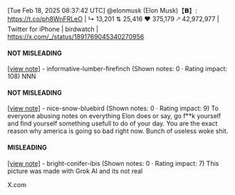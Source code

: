 [Tue Feb 18, 2025 08:37:42 UTC] @elonmusk (Elon Musk)【𝗕】: https://t.co/ph8WnFRLeO | ↳ 13,201 ⇅ 25,416 ♥ 375,179 🡕 42,972,977 | Twitter for iPhone | birdwatch | https://x.com/_/status/1891769045340270956

#### NOT MISLEADING

[[view note]](https://x.com/i/birdwatch/n/1891852909396029641) - informative-lumber-firefinch (Shown notes: 0 · Rating impact: 108)
NNN

#### NOT MISLEADING

[[view note]](https://x.com/i/birdwatch/n/1891851992462655751) - nice-snow-bluebird (Shown notes: 0 · Rating impact: 9)
To everyone abusing notes on everything Elon does or say, go f**k yourself and find yourself something usefull to do of your day. You are the exact reason why america is going so bad right now. Bunch of useless woke shit. 

#### MISLEADING

[[view note]](https://x.com/i/birdwatch/n/1891850781185225130) - bright-conifer-ibis (Shown notes: 0 · Rating impact: 7)
This picture was made with Grok AI and its not real

X.com

